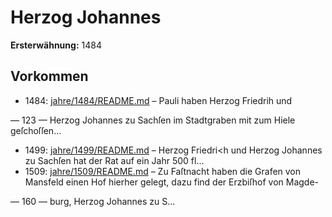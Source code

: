 # Herzog Johannes

**Ersterwähnung:** 1484

## Vorkommen
- 1484: [jahre/1484/README.md](../jahre/1484/README.md) – Pauli haben Herzog Friedrih und


— 123 —
Herzog Johannes zu Sachſen im Stadtgraben mit zum
Hiele geſchoſſen...
- 1499: [jahre/1499/README.md](../jahre/1499/README.md) – Herzog Friedri<h und Herzog Johannes zu Sachſen
hat der Rat auf ein Jahr 500 fl...
- 1509: [jahre/1509/README.md](../jahre/1509/README.md) – Zu Faſtnacht haben die Grafen von Mansfeld einen
Hof hierher gelegt, dazu find der Erzbiſhof von Magde-


— 160 —
burg, Herzog Johannes zu S...
